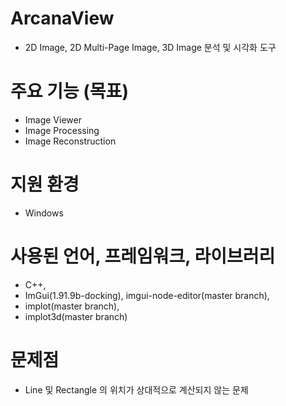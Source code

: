 # ArcanaView
 - 2D Image, 2D Multi-Page Image, 3D Image 분석 및 시각화 도구

# 주요 기능 (목표)
 - Image Viewer
 - Image Processing
 - Image Reconstruction

# 지원 환경
 - Windows

# 사용된 언어, 프레임워크, 라이브러리
 - C++,
 - ImGui(1.91.9b-docking), imgui-node-editor(master branch),
 - implot(master branch),
 - implot3d(master branch)

# 문제점
 - Line 및 Rectangle 의 위치가 상대적으로 계산되지 않는 문제
